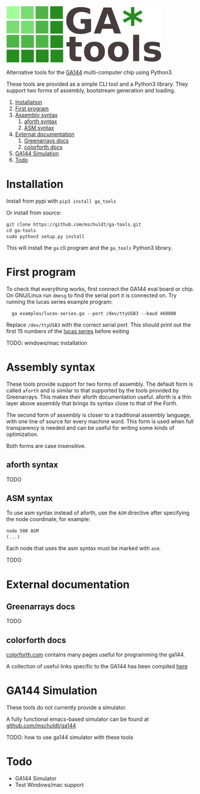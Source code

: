 ![logo](/images/logo_411x150.png)

Alternative tools for the [GA144](http://www.greenarraychips.com/home/products/index.html) multi-computer chip using Python3.

These tools are provided as a simple CLI tool and a Python3 library.
They support two forms of assembly, bootstream generation and loading.

1. [Installation](#Installation)
2. [First program](#First-program)
3. [Assembly syntax](#Assembly-syntax)
   1. [aforth syntax](#aforth-syntax)
   2. [ASM syntax](#ASM-syntax)
4. [External documentation](#External-documentation)
   1. [Greenarrays docs](#Greenarrays-docs)
   2. [colorforth docs](#colorforth-docs)
5. [GA144 Simulation](#GA144-Simulation)
6. [Todo](#Todo)

# Installation
Install from pypi with `pip3 install ga_tools`

Or install from source:
```
git clone https://github.com/mschuldt/ga-tools.git
cd ga-tools
sudo python3 setup.py install
```

This will install the `ga` cli program and the `ga_tools` Python3 library.

# First program
To check that everything works, first connect the GA144 eval board or chip.
On GNU/Linux run `dmesg` to find the serial port it is connected on.
Try running the lucas series example program:
```
  ga examples/lucas-series.ga --port /dev/ttyUSB3 --baud 460800
```
Replace `/dev/ttyUSB3` with the correct serial port.
This should print out the first 15 numbers of the [lucas series](https://en.wikipedia.org/wiki/Lucas_number) before exiting

TODO: windows/mac installation


# Assembly syntax
These tools provide support for two forms of assembly.
The default form is called `aforth` and is similar to that
supported by the tools provided by Greenarrays. This makes
their aforth documentation useful. aforth is a thin layer
above assembly that brings its syntax close to that of the Forth.

The second form of assembly is closer to a traditional assembly
language, with one line of source for every machine word.
This form is used when full transparency is needed
and can be useful for writing some kinds of optimization.

Both forms are case insensitive.

## aforth syntax
TODO
## ASM syntax
To use asm syntax instead of aforth, use the `ASM` directive
after specifying the node coordinate, for example:
```
node 508 ASM
(...)
```
Each node that uses the asm syntax must be marked with `asm`.

TODO
# External documentation
## Greenarrays docs
TODO

## colorforth docs
[colorforth.com](https://mschuldt.github.io/www.colorforth.com/)
contains many pages useful for programming the ga144.

A collection of useful links specific to the GA144 has been
compiled [here](https://github.com/mschuldt/www.colorforth.com)

# GA144 Simulation

These tools do not currently provide a simulator.

A fully functional emacs-based simulator can be found at
[github.com/mschuldt/ga144](https://github.com/mschuldt/ga144)

TODO: how to use ga144 simulator with these tools

# Todo

* GA144 Simulator
* Test Windows/mac support
